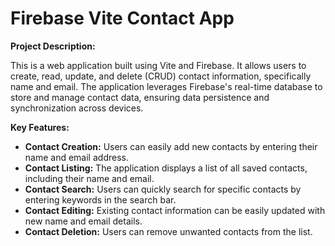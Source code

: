 # Firebase Vite Contact App

**Project Description:**

This is a web application built using Vite and Firebase. It allows users to create, read, update, and delete (CRUD) contact information, specifically name and email. The application leverages Firebase's real-time database to store and manage contact data, ensuring data persistence and synchronization across devices.

**Key Features:**

* **Contact Creation:** Users can easily add new contacts by entering their name and email address.
* **Contact Listing:** The application displays a list of all saved contacts, including their name and email.
* **Contact Search:** Users can quickly search for specific contacts by entering keywords in the search bar.
* **Contact Editing:** Existing contact information can be easily updated with new name and email details.
* **Contact Deletion:** Users can remove unwanted contacts from the list.
 
 
